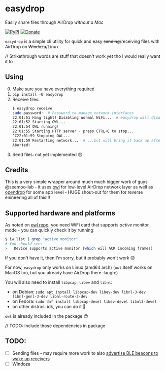 # easydrop

Easily share files through AirDrop *without a Mac*

[![PyPI](https://img.shields.io/pypi/v/easydrop)](https://pypi.org/project/easydrop/)
[![Donate](https://img.shields.io/badge/Donate-PayPal-blue.svg?logo=paypal)](https://www.paypal.me/TheLastGimbus)

`easydrop` is a simple cli utility for quick and easy ~~sending~~/receiving files with AirDrop on ~~Windoza~~/Linux

// Strikethrough words are stuff that doesn't work yet tho I would really want it to

## Using
0. Make sure you have [everything required](#supported-hardware-and-platforms)
1. `pip install -U easydrop`
2. Receive files:
    ```bash
    $ easydrop receive
    sudo password:  # Password to manage network interfaces
    22:01:51 Hang tight! Disabling normal WiFi...  # easydrop will disable your normal network when running
    22:01:52 Starting OWL...
    22:01:54 OWL running!
    22:01:55 Starting HTTP server - press CTRL+C to stop...
    ^C22:01:59 Stopping OWL...
    22:01:59 Restarting network...  # ...but will bring it back up after it's done!
    Aborted!
    ```
3. Send files: not yet implemented :disappointed:

## Credits

This is a very simple wrapper around much much bigger work of guys @seemoo-lab - it uses [owl](https://github.com/seemoo-lab/owl) for low-level AirDrop network layer as well as [opendrop](https://github.com/seemoo-lab/opendrop) for some app level - HUGE shout-out for them for reverse enineering all of this!!!

## Supported hardware and platforms

As noted on [owl repo](https://github.com/seemoo-lab/owl/#requirements), you need WiFi card that supports *active* monitor mode - you can quickly check it by running:
```bash
$ iw list | grep "active monitor"
# You should see:
> 	Device supports active monitor (which will ACK incoming frames)
```
If you don't have it, then I'm sorry, but it probably won't work :disappointed:

For now, `easydrop` only works on Linux (amd64 arch) (`owl` itself works on MacOS too, but you already have AirDrop there :laugh:)

You will also need to install `libpcap`, `libev` and `libnl`:
- on Debian: `sudo apt install libpcap-dev libev-dev libnl-3-dev libnl-genl-3-dev libnl-route-3-dev`
- on Fedora: `sudo dnf install libpcap-devel libev-devel libnl3-devel`
- on other distros: idk, you can do it :muscle:

`owl` is already included in the package :wink:

// TODO: Include those dependencies in package


## TODO:
- [ ] Sending files - may require more work to also [advertise BLE beacons to wake up receivers](https://github.com/seemoo-lab/opendrop/issues/30)
- [ ] Windoza
